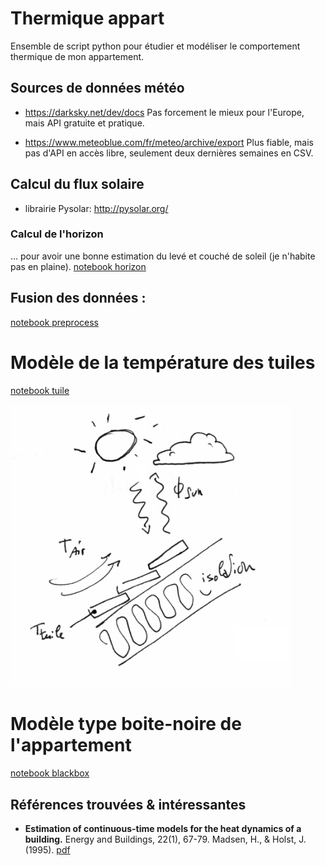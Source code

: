 # Thermique appart
Ensemble de script python pour étudier et modéliser le comportement thermique de mon appartement.


## Sources de données météo
 * https://darksky.net/dev/docs
Pas forcement le mieux pour l'Europe, mais API gratuite et pratique.  
 
 * https://www.meteoblue.com/fr/meteo/archive/export
Plus fiable, mais pas d'API en accès libre, seulement deux dernières semaines en CSV. 
 
 
## Calcul du flux solaire
 * librairie Pysolar: http://pysolar.org/
 
### Calcul de l'horizon
... pour avoir une bonne estimation du levé et couché de soleil (je n'habite pas en plaine).
[notebook horizon](./ombres_montagnes.ipynb)

## Fusion des données : 
[notebook preprocess](./get_data_and_preprocess.ipynb)


# Modèle de la température des tuiles
[notebook tuile](./Model02_tuile.ipynb)


<img src="./images/sch_model02.jpg" width="450px" alt='schema mod02' />


# Modèle type boite-noire de l'appartement
[notebook blackbox](./BlackBoxModel02.ipynb)



## Références trouvées & intéressantes

* **Estimation of continuous-time models for the heat dynamics of a building.** Energy and Buildings, 22(1), 67-79. Madsen, H., & Holst, J. (1995). [pdf](http://henrikmadsen.org/wp-content/uploads/2014/05/Journal_article_-_1995_-_Estimation_of_continuous-time_models_for_the_heat_dynamics_of_a_building.pdf)


